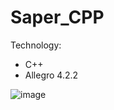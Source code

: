 # Saper_CPP

Technology:  
- C++
- Allegro 4.2.2


![image](https://user-images.githubusercontent.com/98537597/207157691-96f828e8-3b0f-4b99-a792-1dc3781321bc.png)
